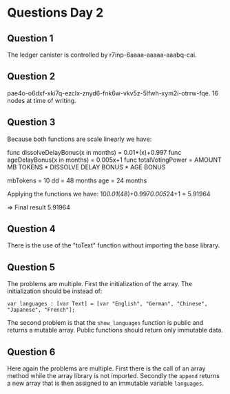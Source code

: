 # Questions Day 2


## Question 1
The ledger canister is controlled by r7inp-6aaaa-aaaaa-aaabq-cai.

## Question 2
pae4o-o6dxf-xki7q-ezclx-znyd6-fnk6w-vkv5z-5lfwh-xym2i-otrrw-fqe.
16 nodes at time of writing. 

## Question 3

Because both functions are scale linearly we have:

func dissolveDelayBonus(x in months) = 0.01*(x)+0.997
func ageDelayBonus(x in months) = 0.005x+1
func totalVotingPower = AMOUNT MB TOKENS * DISSOLVE DELAY BONUS * AGE BONUS

mbTokens = 10
dd = 48 months
age = 24 months

Applying the functions we have:
10*0.01*(48)+0.997*0.005*24+1 = 5.91964

=> Final result 5.91964

## Question 4
There is the use of the "toText" function without importing the base library. 

## Question 5
The problems are multiple. First the initialization of the array. 
The initialization should be instead of:

```
var languages : [var Text] = [var "English", "German", "Chinese", "Japanese", "French"];
```

The second problem is that the `show_languages` function is public and returns a mutable array. Public functions should return only immutable data. 

## Question 6 
Here again the problems are multiple. First there is the call of an array method while the array library is not imported. 
Secondly the `append` returns a new array that is then assigned to an immutable variable `languages`.